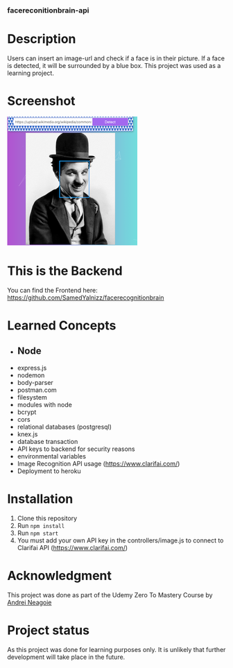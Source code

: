 ### facereconitionbrain-api

# Description
Users can insert an image-url and check if a face is in their picture. If a face is detected, it will be surrounded by a blue box.
This project was used as a learning project. 

# Screenshot
![screenshot](facedetection_screenshot.png)

# This is the Backend
You can find the Frontend here: https://github.com/SamedYalnizz/facerecognitionbrain

# Learned Concepts
* ## Node
* express.js
* nodemon
* body-parser
* postman.com
* filesystem
* modules with node
* bcrypt
* cors
* relational databases (postgresql)
* knex.js
* database transaction
* API keys to backend for security reasons 
* environmental variables
* Image Recognition API usage (https://www.clarifai.com/)
* Deployment to heroku

# Installation
1. Clone this repository
2. Run `npm install`
3. Run `npm start`
4. You must add your own API key in the controllers/image.js to connect to Clarifai API (https://www.clarifai.com/)

# Acknowledgment
This project was done as part of the Udemy Zero To Mastery Course by [Andrei Neagoie](https://github.com/aneagoie)

# Project status
As this project was done for learning purposes only. It is unlikely that further development will take place in the future. 
